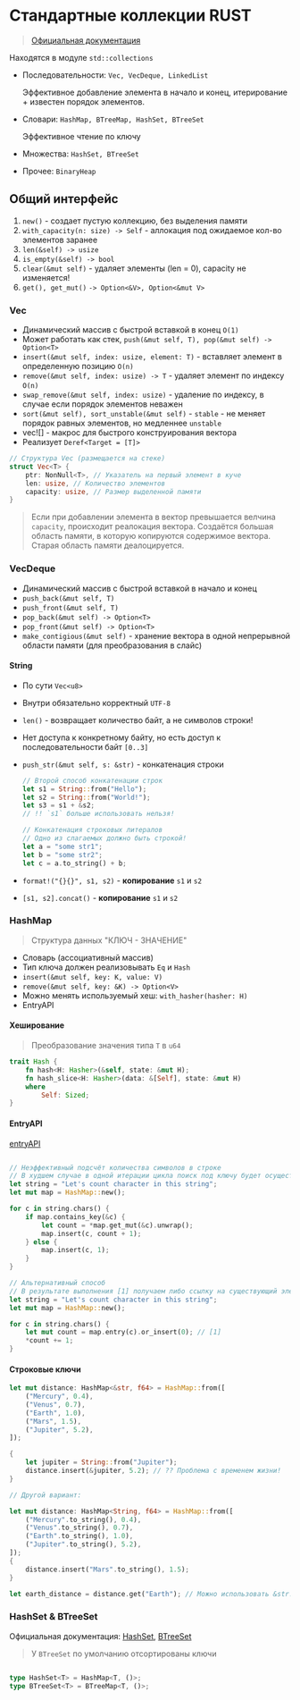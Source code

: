 # Стандартные коллекции RUST

> [Официальная документация](https://doc.rust-lang.org/std/collections/)

Находятся в модуле `std::collections`  

- Последовательности: `Vec, VecDeque, LinkedList`

    Эффективное добавление элемента в начало и конец, итерирование + известен порядок элементов.

- Словари: `HashMap, BTreeMap, HashSet, BTreeSet`

    Эффективное чтение по ключу

- Множества: `HashSet, BTreeSet`

- Прочее: `BinaryHeap`

## Общий интерфейс

1. `new()` - создает пустую коллекцию, без выделения памяти
2. `with_capacity(n: size) -> Self` - аллокация под ожидаемое кол-во элементов заранее
3. `len(&self) -> usize`
4. `is_empty(&self) -> bool`
5. `clear(&mut self)` - удаляет элементы (len = 0), capacity не изменяется!
6. `get(), get_mut()` `-> Option<&V>, Option<&mut V>`

### Vec

- Динамический массив с быстрой вставкой в конец `O(1)`
- Может работать как стек, `push(&mut self, T), pop(&mut self) -> Option<T>`
- `insert(&mut self, index: usize, element: T)` - вставляет элемент в определенную позицию `O(n)`
- `remove(&mut self, index: usize) -> T` - удаляет элемент по индексу `O(n)`
- `swap_remove(&mut self, index: usize)` - удаление по индексу, в случае если порядок элементов неважен
- `sort(&mut self), sort_unstable(&mut self)` - `stable` - не меняет порядок равных элементов, но медленнее `unstable`
- vec![] - макрос для быстрого конструирования вектора
- Реализует `Deref<Target = [T]>`

```rust
// Структура Vec (размещается на стеке)
struct Vec<T> {
    ptr: NonNull<T>, // Указатель на первый элемент в куче
    len: usize, // Количество элементов 
    capacity: usize, // Размер выделенной памяти
}
```

> Если при добавлении элемента в вектор превышается велчина `capacity`, происходит реалокация вектора.
Создаётся большая область памяти, в которую копируются содержимое вектора. Старая область памяти деалоцируется.

### VecDeque

- Динамический массив с быстрой вставкой в начало и конец
- `push_back(&mut self, T)`
- `push_front(&mut self, T)`
- `pop_back(&mut self) -> Option<T>`
- `pop_front(&mut self) -> Option<T>`
- `make_contigious(&mut self)` - хранение вектора в одной непрерывной области памяти (для преобразования в слайс)

#### String

- По сути `Vec<u8>`
- Внутри обязательно корректный `UTF-8`
- `len()` - возвращает количество байт, а не символов строки!
- Нет доступа к конкретному байту, но есть доступ к последовательности байт `[0..3]`
- `push_str(&mut self, s: &str)` - конкатенация строки

    ```rust
    // Второй способ конкатенации строк
    let s1 = String::from("Hello");
    let s2 = String::from("World!");
    let s3 = s1 + &s2;
    // !! `s1` больше использовать нельзя!

    // Конкатенация строковых литералов
    // Одно из слагаемых должно быть строкой!
    let a = "some str1";
    let b = "some str2";
    let c = a.to_string() + b;
    ```

- `format!("{}{}", s1, s2)` - **копирование** `s1` и `s2`
- `[s1, s2].concat()` - **копирование** `s1` и `s2`

### HashMap

> Структура данных "КЛЮЧ - ЗНАЧЕНИЕ"

- Словарь (ассоциативный массив)
- Тип ключа должен реализовывать `Eq` и `Hash`
- `insert(&mut self, key: K, value: V)`
- `remove(&mut self, key: &K) -> Option<V>`
- Можно менять используемый хеш: `with_hasher(hasher: H)`
- EntryAPI

#### Хеширование

> Преобразование значения типа `T` в `u64`

```rust
trait Hash {
    fn hash<H: Hasher>(&self, state: &mut H);
    fn hash_slice<H: Hasher>(data: &[Self], state: &mut H)
    where
        Self: Sized;
}
```

#### EntryAPI

[entryAPI](entryAPI.png)

```rust

// Неэффективный подсчёт количества символов в строке
// В худшем случае в одной итерации цикла поиск под ключу будет осуществляться 3 раза
let string = "Let's count character in this string";
let mut map = HashMap::new();

for c in string.chars() {
    if map.contains_key(&c) {
        let count = *map.get_mut(&c).unwrap();
        map.insert(c, count + 1);
    } else {
        map.insert(c, 1);
    }
}

// Альтернативный способ
// В результате выполнения [1] получаем либо ссылку на существующий элемент, либо новый элемент со значением 0
let string = "Let's count character in this string";
let mut map = HashMap::new();

for c in string.chars() {
    let mut count = map.entry(c).or_insert(0); // [1]
    *count += 1;
}
```  

#### Строковые ключи

```rust
let mut distance: HashMap<&str, f64> = HashMap::from([
    ("Mercury", 0.4),
    ("Venus", 0.7),
    ("Earth", 1.0),
    ("Mars", 1.5),
    ("Jupiter", 5.2),
]);

{
    let jupiter = String::from("Jupiter");
    distance.insert(&jupiter, 5.2); // ?? Проблема с временем жизни!
}

// Другой вариант:

let mut distance: HashMap<String, f64> = HashMap::from([
    ("Mercury".to_string(), 0.4),
    ("Venus".to_string(), 0.7),
    ("Earth".to_string(), 1.0),
    ("Jupiter".to_string(), 5.2),
]);
{
    distance.insert("Mars".to_string(), 1.5);
}

let earth_distance = distance.get("Earth"); // Можно использовать &str!

```

### HashSet & BTreeSet

Официальная документация: [HashSet](https://doc.rust-lang.org/std/collections/struct.HashSet.html), [BTreeSet](https://doc.rust-lang.org/std/collections/struct.BTreeSet.html)

> У `BTreeSet` по умолчанию отсортированы ключи

```rust

type HashSet<T> = HashMap<T, ()>;
type BTreeSet<T> = BTreeMap<T, ()>;

```
